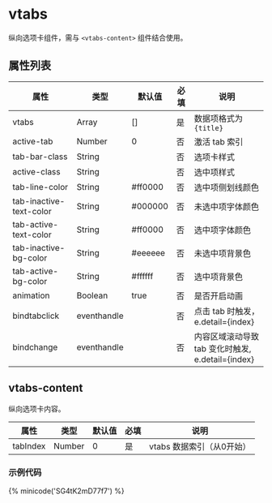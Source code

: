 # vtabs

纵向选项卡组件，需与 `<vtabs-content>` 组件结合使用。

## 属性列表

| 属性                 | 类型        | 默认值  | 必填 | 说明                                              |
| -------------------- | ----------- | ------- | ---- | ------------------------------------------------- |
| vtabs                | Array       | []      | 是   | 数据项格式为 `{title}`                            |
| active-tab            | Number      | 0       | 否   | 激活 tab 索引                                     |
| tab-bar-class          | String      |         | 否   | 选项卡样式                                        |
| active-class          | String      |         | 否   | 选中项样式                                        |
| tab-line-color         | String      | #ff0000 | 否   | 选中项侧划线颜色                                  |
| tab-inactive-text-color | String      | #000000 | 否   | 未选中项字体颜色                                  |
| tab-active-text-color   | String      | #ff0000 | 否   | 选中项字体颜色                                    |
| tab-inactive-bg-color   | String      | #eeeeee | 否   | 未选中项背景色                                    |
| tab-active-bg-color     | String      | #ffffff | 否   | 选中项背景色                                      |
| animation            | Boolean     | true    | 否   | 是否开启动画                                      |
| bindtabclick         | eventhandle |         | 否   | 点击 tab 时触发，e.detail={index}                 |
| bindchange           | eventhandle |         | 否   | 内容区域滚动导致 tab 变化时触发, e.detail={index} |

## vtabs-content

纵向选项卡内容。

| 属性     | 类型   | 默认值 | 必填 | 说明                      |
| -------- | ------ | ------ | ---- | ------------------------- |
| tabIndex | Number | 0      | 是   | vtabs 数据索引（从0开始） |

### 示例代码

{% minicode('SG4tK2mD77f7') %}